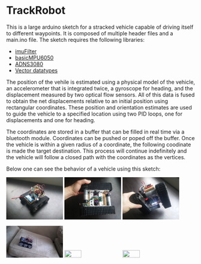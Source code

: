 # TrackRobot
This is a large arduino sketch for a stracked vehicle capable of driving itself to different waypoints. It is composed of multiple header files and a main.ino file. The sketch requires the following libraries: 

- [imuFilter](https://github.com/RCmags/imuFilter)
- [basicMPU6050](https://github.com/RCmags/basicMPU6050)
- [ADNS3080](https://github.com/RCmags/ADNS3080)
- [Vector datatypes](https://github.com/RCmags/vector_datatype)

The position of the vehile is estimated using a physical model of the vehicle, an accelerometer that is integrated twice, a gyroscope for heading, and the displacement measured by two optical flow sensors. All of this data is fused to obtain the net displacements relative to an initial position using rectangular coordinates. These position and orientation estimates are used to guide the vehicle to a specified location using two PID loops, one for displacements and one for heading.  

The coordinates are stored in a buffer that can be filled in real time via a bluetooth module. Coordinates can be pushed or poped off the buffer. Once the vehicle is within a given radius of a coordinate, the following coodinate is made the target destination. This process will continue indefinitely and the vehicle will follow a closed path with the coordinates as the vertices. 

Below one can see the behavior of a vehicle using this sketch:  

<img src = "/images/tank1_res.jpg" width = "30%" height = "30%"> <img src = "/images/tank2_res.jpg" width = "30%" height = "30%"> <img src = "/images/tank3_res.jpg" width = "30%" height = "30%">  

<img src = "/images/inclined_plane.gif" width = "30%" height = "30%"> <img src = "/images/zip_zag.gif" width = "30%" height = "30%"> <img src = "/images/disturbance.gif" width = "30%" height = "30%">
